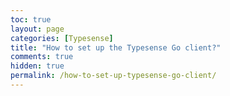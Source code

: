 ```yaml
---
toc: true
layout: page
categories: [Typesense]
title: "How to set up the Typesense Go client?"
comments: true
hidden: true
permalink: /how-to-set-up-typesense-go-client/
---
```

